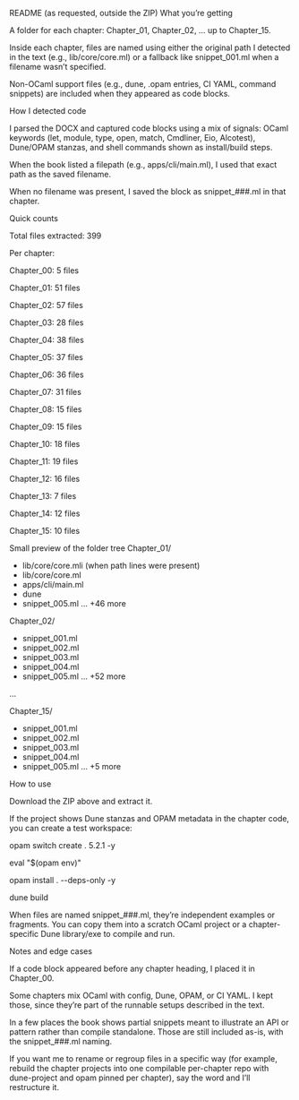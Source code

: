 README (as requested, outside the ZIP)
What you’re getting

A folder for each chapter: Chapter_01, Chapter_02, … up to Chapter_15.

Inside each chapter, files are named using either the original path I detected in the text (e.g., lib/core/core.ml) or a fallback like snippet_001.ml when a filename wasn’t specified.

Non-OCaml support files (e.g., dune, .opam entries, CI YAML, command snippets) are included when they appeared as code blocks.

How I detected code

I parsed the DOCX and captured code blocks using a mix of signals: OCaml keywords (let, module, type, open, match, Cmdliner, Eio, Alcotest), Dune/OPAM stanzas, and shell commands shown as install/build steps.

When the book listed a filepath (e.g., apps/cli/main.ml), I used that exact path as the saved filename.

When no filename was present, I saved the block as snippet_###.ml in that chapter.

Quick counts

Total files extracted: 399

Per chapter:

Chapter_00: 5 files

Chapter_01: 51 files

Chapter_02: 57 files

Chapter_03: 28 files

Chapter_04: 38 files

Chapter_05: 37 files

Chapter_06: 36 files

Chapter_07: 31 files

Chapter_08: 15 files

Chapter_09: 15 files

Chapter_10: 18 files

Chapter_11: 19 files

Chapter_12: 16 files

Chapter_13: 7 files

Chapter_14: 12 files

Chapter_15: 10 files

Small preview of the folder tree
Chapter_01/
  - lib/core/core.mli        (when path lines were present)
  - lib/core/core.ml
  - apps/cli/main.ml
  - dune
  - snippet_005.ml
  ... +46 more

Chapter_02/
  - snippet_001.ml
  - snippet_002.ml
  - snippet_003.ml
  - snippet_004.ml
  - snippet_005.ml
  ... +52 more

...

Chapter_15/
  - snippet_001.ml
  - snippet_002.ml
  - snippet_003.ml
  - snippet_004.ml
  - snippet_005.ml
  ... +5 more

How to use

Download the ZIP above and extract it.

If the project shows Dune stanzas and OPAM metadata in the chapter code, you can create a test workspace:

opam switch create . 5.2.1 -y

eval "$(opam env)"

opam install . --deps-only -y

dune build

When files are named snippet_###.ml, they’re independent examples or fragments. You can copy them into a scratch OCaml project or a chapter-specific Dune library/exe to compile and run.

Notes and edge cases

If a code block appeared before any chapter heading, I placed it in Chapter_00.

Some chapters mix OCaml with config, Dune, OPAM, or CI YAML. I kept those, since they’re part of the runnable setups described in the text.

In a few places the book shows partial snippets meant to illustrate an API or pattern rather than compile standalone. Those are still included as-is, with the snippet_###.ml naming.

If you want me to rename or regroup files in a specific way (for example, rebuild the chapter projects into one compilable per-chapter repo with dune-project and opam pinned per chapter), say the word and I’ll restructure it.
